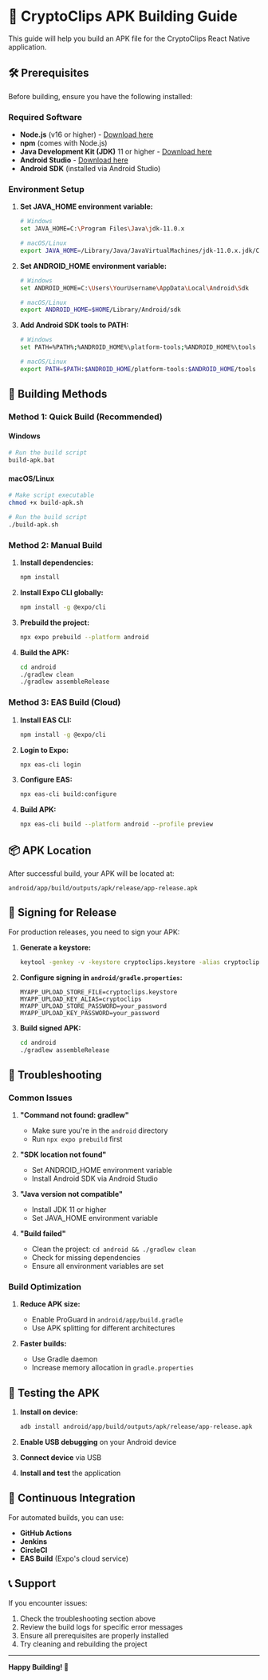 # 📱 CryptoClips APK Building Guide

This guide will help you build an APK file for the CryptoClips React Native application.

## 🛠️ Prerequisites

Before building, ensure you have the following installed:

### Required Software
- **Node.js** (v16 or higher) - [Download here](https://nodejs.org/)
- **npm** (comes with Node.js)
- **Java Development Kit (JDK)** 11 or higher - [Download here](https://adoptium.net/)
- **Android Studio** - [Download here](https://developer.android.com/studio)
- **Android SDK** (installed via Android Studio)

### Environment Setup

1. **Set JAVA_HOME environment variable:**
   ```bash
   # Windows
   set JAVA_HOME=C:\Program Files\Java\jdk-11.0.x
   
   # macOS/Linux
   export JAVA_HOME=/Library/Java/JavaVirtualMachines/jdk-11.0.x.jdk/Contents/Home
   ```

2. **Set ANDROID_HOME environment variable:**
   ```bash
   # Windows
   set ANDROID_HOME=C:\Users\YourUsername\AppData\Local\Android\Sdk
   
   # macOS/Linux
   export ANDROID_HOME=$HOME/Library/Android/sdk
   ```

3. **Add Android SDK tools to PATH:**
   ```bash
   # Windows
   set PATH=%PATH%;%ANDROID_HOME%\platform-tools;%ANDROID_HOME%\tools
   
   # macOS/Linux
   export PATH=$PATH:$ANDROID_HOME/platform-tools:$ANDROID_HOME/tools
   ```

## 🚀 Building Methods

### Method 1: Quick Build (Recommended)

#### Windows
```bash
# Run the build script
build-apk.bat
```

#### macOS/Linux
```bash
# Make script executable
chmod +x build-apk.sh

# Run the build script
./build-apk.sh
```

### Method 2: Manual Build

1. **Install dependencies:**
   ```bash
   npm install
   ```

2. **Install Expo CLI globally:**
   ```bash
   npm install -g @expo/cli
   ```

3. **Prebuild the project:**
   ```bash
   npx expo prebuild --platform android
   ```

4. **Build the APK:**
   ```bash
   cd android
   ./gradlew clean
   ./gradlew assembleRelease
   ```

### Method 3: EAS Build (Cloud)

1. **Install EAS CLI:**
   ```bash
   npm install -g @expo/cli
   ```

2. **Login to Expo:**
   ```bash
   npx eas-cli login
   ```

3. **Configure EAS:**
   ```bash
   npx eas-cli build:configure
   ```

4. **Build APK:**
   ```bash
   npx eas-cli build --platform android --profile preview
   ```

## 📦 APK Location

After successful build, your APK will be located at:
```
android/app/build/outputs/apk/release/app-release.apk
```

## 🔐 Signing for Release

For production releases, you need to sign your APK:

1. **Generate a keystore:**
   ```bash
   keytool -genkey -v -keystore cryptoclips.keystore -alias cryptoclips -keyalg RSA -keysize 2048 -validity 10000
   ```

2. **Configure signing in `android/gradle.properties`:**
   ```properties
   MYAPP_UPLOAD_STORE_FILE=cryptoclips.keystore
   MYAPP_UPLOAD_KEY_ALIAS=cryptoclips
   MYAPP_UPLOAD_STORE_PASSWORD=your_password
   MYAPP_UPLOAD_KEY_PASSWORD=your_password
   ```

3. **Build signed APK:**
   ```bash
   cd android
   ./gradlew assembleRelease
   ```

## 🐛 Troubleshooting

### Common Issues

1. **"Command not found: gradlew"**
   - Make sure you're in the `android` directory
   - Run `npx expo prebuild` first

2. **"SDK location not found"**
   - Set ANDROID_HOME environment variable
   - Install Android SDK via Android Studio

3. **"Java version not compatible"**
   - Install JDK 11 or higher
   - Set JAVA_HOME environment variable

4. **"Build failed"**
   - Clean the project: `cd android && ./gradlew clean`
   - Check for missing dependencies
   - Ensure all environment variables are set

### Build Optimization

1. **Reduce APK size:**
   - Enable ProGuard in `android/app/build.gradle`
   - Use APK splitting for different architectures

2. **Faster builds:**
   - Use Gradle daemon
   - Increase memory allocation in `gradle.properties`

## 📱 Testing the APK

1. **Install on device:**
   ```bash
   adb install android/app/build/outputs/apk/release/app-release.apk
   ```

2. **Enable USB debugging** on your Android device
3. **Connect device** via USB
4. **Install and test** the application

## 🔄 Continuous Integration

For automated builds, you can use:
- **GitHub Actions**
- **Jenkins**
- **CircleCI**
- **EAS Build** (Expo's cloud service)

## 📞 Support

If you encounter issues:
1. Check the troubleshooting section above
2. Review the build logs for specific error messages
3. Ensure all prerequisites are properly installed
4. Try cleaning and rebuilding the project

---

**Happy Building! 🎉**

